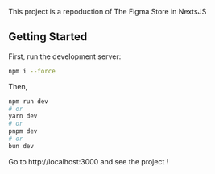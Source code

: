 This project is a repoduction of The Figma Store in NextsJS

## Getting Started

First, run the development server:

```bash
npm i --force
```

Then,

```bash
npm run dev
# or
yarn dev
# or
pnpm dev
# or
bun dev
```


Go to http://localhost:3000 and see the project !
